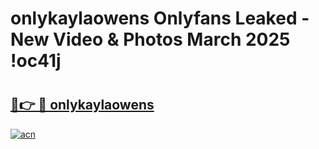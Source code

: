 # onlykaylaowens Onlyfans Leaked - New Video & Photos March 2025 !oc41j

# <h2><a href="https://0iuo8n.iuczelnia.edu.pl?title=onlykaylaowens&ref=oc41j">🔗👉 🔴 onlykaylaowens</a></h2>

[![acn](https://github.com/user-attachments/assets/0f9c940e-d8b0-45ae-aac7-cd30a18b3e1c)](https://0iuo8n.iuczelnia.edu.pl?title=onlykaylaowens&ref=oc41j)

